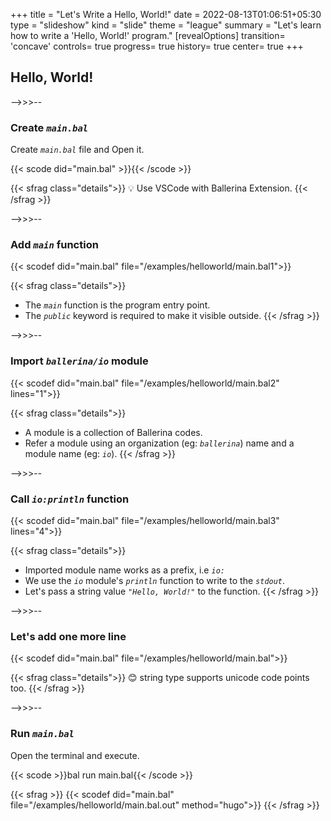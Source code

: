 +++
title = "Let's Write a Hello, World!"
date = 2022-08-13T01:06:51+05:30
type = "slideshow"
kind = "slide"
theme = "league"
summary = "Let's learn how to write a 'Hello, World!' program."
[revealOptions]
transition= 'concave'
controls= true
progress= true
history= true
center= true
+++

## Hello, World!

-->>>--

### Create *`main.bal`*

Create *`main.bal`* file and Open it.

{{< scode did="main.bal" >}}{{< /scode >}}

{{< sfrag class="details">}}
💡 Use VSCode with Ballerina Extension. 
{{< /sfrag >}}

-->>>--

### Add *`main`* function

{{< scodef did="main.bal" file="/examples/helloworld/main.bal1">}}

{{< sfrag class="details">}}
- The *`main`* function is the program entry point.
- The *`public`* keyword is required to make it visible outside.
{{< /sfrag >}}

-->>>--

### Import *`ballerina/io`* module

{{< scodef did="main.bal" file="/examples/helloworld/main.bal2" lines="1">}}

{{< sfrag class="details">}}
- A module is a collection of Ballerina codes.
- Refer a module using an organization (eg: *`ballerina`*) name and a module name (eg: *`io`*).
{{< /sfrag >}}

-->>>--

### Call *`io:println`* function

{{< scodef did="main.bal" file="/examples/helloworld/main.bal3" lines="4">}}

{{< sfrag class="details">}}
- Imported module name works as a prefix, i.e *`io:`*
- We use the *`io`* module's *`println`* function to write to the *`stdout`*.
- Let's pass a string value *`"Hello, World!"`* to the function.
{{< /sfrag >}}

-->>>--

### Let's add one more line

{{< scodef did="main.bal" file="/examples/helloworld/main.bal">}}

{{< sfrag class="details">}}
😊 string type supports unicode code points too. 
{{< /sfrag >}}

-->>>--

### Run *`main.bal`*

Open the terminal and execute.

{{< scode >}}bal run main.bal{{< /scode >}}

{{< sfrag >}}
{{< scodef did="main.bal" file="/examples/helloworld/main.bal.out" method="hugo">}}
{{< /sfrag >}}
